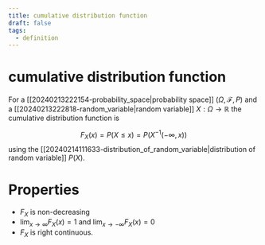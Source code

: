 ```yaml
---
title: cumulative distribution function
draft: false
tags: 
  - definition
---
```

# cumulative distribution function
For a [[20240213222154-probability_space|probability space]]  $(\Omega, \mathcal{F}, P)$ and a [[20240213222818-random_variable|random variable]] $X:\Omega \to \mathbb{R}$ the cumulative distribution function is

$$
F_X(x) = P(X \leq x) = P(X^{-1}(-\infty, x))
$$ 
using the [[20240214111633-distribution_of_random_variable|distribution of random variable]] $P(X)$. 

# Properties
- $F_X$ is non-decreasing
- $\lim_{x\to \infty} F_X(x) = 1$ and $\lim_{x \to -\infty} F_X(x) = 0$
- $F_X$ is right continuous.
